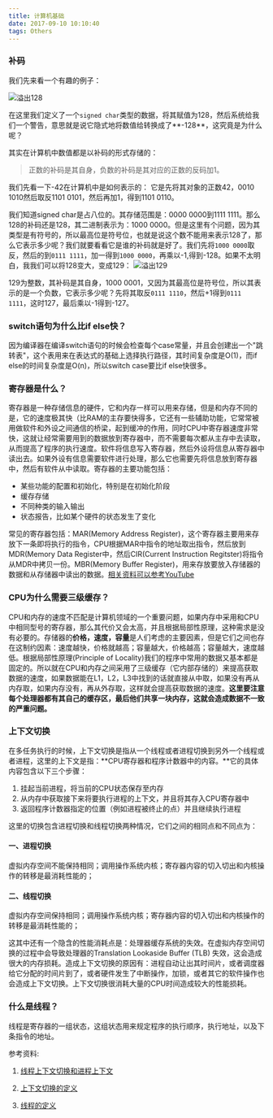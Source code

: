 ```yaml
---
title: 计算机基础
date: 2017-09-10 10:10:40
tags: Others
---
```


### 补码

我们先来看一个有趣的例子：

![溢出128](http://upload-images.jianshu.io/upload_images/1513759-f48d5ace81b3d0cb.png)

在这里我们定义了一个`signed char`类型的数据，将其赋值为128，然后系统给我们一个警告，意思就是说它隐式地将数值给转换成了**-128**，这究竟是为什么呢？

其实在计算机中数值都是以补码的形式存储的：

>正数的补码是其自身，负数的补码是其对应的正数的反码加1。

我们先看一下-42在计算机中是如何表示的：
它是先将其对象的正数42，0010 1010然后取反1101 0101，然后再加1，得到1101 0110。

我们知道signed char是占八位的。其存储范围是：0000 0000到1111 1111。那么128的补码还是128，其二进制表示为：1000 0000。但是这里有个问题，因为其类型是有符号的，所以最高位是符号位，也就是说这个数不能用来表示128了，那么它表示多少呢？我们就要看看它是谁的补码就是好了。我们先将`1000 0000`取反，然后的到`0111 1111`，加一得到`1000 0000`，再乘以-1,得到-128。如果不太明白，我我们可以将128变大，变成129：
![溢出129](http://upload-images.jianshu.io/upload_images/1513759-d236d51fa77178ad.png)

129为整数，其补码是其自身，1000 0001，又因为其最高位是符号位，所以其表示的是一个负数，它表示多少呢？先将其取反`0111 1110`，然后+1得到`0111 1111`，这时127，最后乘以-1得到-127。

### switch语句为什么比if else快？

因为编译器在编译switch语句的时候会检查每个case常量，并且会创建出一个"跳转表"，这个表用来在表达式的基础上选择执行路径，其时间复杂度是O(1)，而if else的时间复杂度是O(n)，所以switch case要比if else快很多。

### 寄存器是什么？

寄存器是一种存储信息的硬件，它和内存一样可以用来存储，但是和内存不同的是，它的速度极其快（比RAM的主存要快得多，它还有一些辅助功能，它常常被用做软件和外设之间通信的桥梁，起到缓冲的作用，同时CPU中寄存器速度非常快，这就让经常需要用到的数据放到寄存器中，而不需要每次都从主存中去读取，从而提高了程序的执行速度。软件将信息写入寄存器，然后外设将信息从寄存器中读出去。如果外设有信息需要软件进行处理，那么它也需要先将信息放到寄存器中，然后有软件从中读取。寄存器的主要功能包括：

* 某些功能的配置和初始化，特别是在初始化阶段
* 缓存存储
* 不同种类的输入输出
* 状态报告，比如某个硬件的状态发生了变化

常见的寄存器包括：MAR(Memory Address Register)，这个寄存器主要用来存放下一条即将执行的指令，CPU根据MAR中指令的地址取出指令，然后放到MDR(Memory Data Register中，然后CIR(Current Instruction Regitster)将指令从MDR中拷贝一份。MBR(Memory Buffer Register)，用来存放要放入存储器的数据和从存储器中读出的数据。[相关资料可以参考YouTube](https://www.youtube.com/watch?time_continue=220&v=TBADs7knuWM)

### CPU为什么需要三级缓存？

CPU和内存的速度不匹配是计算机领域的一个重要问题，如果内存中采用和CPU中相同型号的寄存器，那么其代价又会太高，并且根据局部性原理，这种需求是没有必要的。存储器的**价格，速度，容量**是人们考虑的主要因素，但是它们之间也存在这制约因素：速度越快，价格就越高；容量越大，价格越高；容量越大，速度越低。根据局部性原理(Principle of Locality)我们的程序中常用的数据又基本都是固定的。所以就在CPU和内存之间采用了三级缓存（它内部存储的）来提高获取数据的速度，如果数据能在L1，L2，L3中找到的话就直接从中取，如果没有再从内存取，如果内存没有，再从外存取，这样就会提高获取数据的速度。**这里要注意每个处理器都有其自己的缓存区，最后他们共享一块内存，这就会造成数据不一致的严重问题。**

### 上下文切换

在多任务执行的时候，上下文切换是指从一个线程或者进程切换到另外一个线程或者进程，这里的上下文是指：**CPU寄存器和程序计数器中的内容。**它的具体内容包含以下三个步骤：

1. 挂起当前进程，将当前的CPU状态保存至内存
2. 从内存中获取接下来将要执行进程的上下文，并且将其存入CPU寄存器中
3. 返回程序计数器指定的位置（例如进程被终止的点）并且继续执行进程

这里的切换包含进程切换和线程切换两种情况，它们之间的相同点和不同点为：

#### 一、进程切换</br>

虚拟内存空间不能保持相同；调用操作系统内核；寄存器内容的切入切出和内核操作的转移是最消耗性能的；

#### 二、线程切换</br>

虚拟内存空间保持相同；调用操作系统内核；寄存器内容的切入切出和内核操作的转移是最消耗性能的；

这其中还有一个隐含的性能消耗点是：处理器缓存系统的失效。在虚拟内存空间切换的过程中会导致处理器的Translation Lookaside Buffer (TLB) 失效，这会造成很大的内存损耗。造成上下文切换的原因有：进程自动让出其时间片，或者调度器给它分配的时间片到了，或者硬件发生了中断操作，加锁，或者其它的软件操作也会造成上下文切换。上下文切换很消耗大量的CPU时间造成较大的性能损耗。

### 什么是线程？

线程是寄存器的一组状态，这组状态用来规定程序的执行顺序，执行地址，以及下条指令的地址。

参考资料:

1. [线程上下文切换和进程上下文](https://stackoverflow.com/questions/5440128/thread-context-switch-vs-process-context-switch)

2. [上下文切换的定义](http://www.linfo.org/context_switch.html)

3. [线程的定义](https://stackoverflow.com/questions/5201852/what-is-a-thread-really)
